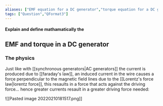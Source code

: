 ```yaml
---
aliases: ["EMF equation for a DC generator","torque equation for a DC generator"]
tags: ["Question","QFormat3"]
---
```


#### Explain and define mathamatically the
## EMF and torque in a DC generator
### The physics
Just like with [[synchronous generators|AC generators]] the current is produced due to [[faraday's law]], an induced current in the wire causes a force perpendicular to the magnetic field lines due to the [[Lorentz's force law|lorentz force]], this resaults in a force that acts against the driving force... hence greater currents resault in a greater driving force needed:

![[Pasted image 20220210181517.png]]

